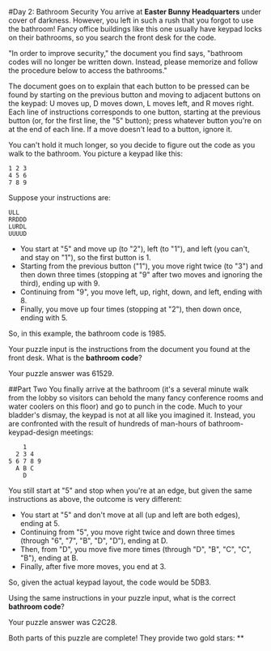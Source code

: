 #Day 2: Bathroom Security
You arrive at **Easter Bunny Headquarters** under cover of darkness. However, you left in such a rush that you forgot 
to use the bathroom! Fancy office buildings like this one usually have keypad locks on their bathrooms, so you search 
the front desk for the code.

"In order to improve security," the document you find says, "bathroom codes will no longer be written down. Instead, 
please memorize and follow the procedure below to access the bathrooms."

The document goes on to explain that each button to be pressed can be found by starting on the previous button and 
moving to adjacent buttons on the keypad: U moves up, D moves down, L moves left, and R moves right. Each line of 
instructions corresponds to one button, starting at the previous button (or, for the first line, the "5" button); 
press whatever button you're on at the end of each line. If a move doesn't lead to a button, ignore it.

You can't hold it much longer, so you decide to figure out the code as you walk to the bathroom. You picture a 
keypad like this:
```
1 2 3
4 5 6
7 8 9
```
Suppose your instructions are:

```
ULL
RRDDD
LURDL
UUUUD
```
* You start at "5" and move up (to "2"), left (to "1"), and left (you can't, and stay on "1"), so the first button is 1.
* Starting from the previous button ("1"), you move right twice (to "3") and then down three times (stopping at "9" after two moves and ignoring the third), ending up with 9.
* Continuing from "9", you move left, up, right, down, and left, ending with 8.
* Finally, you move up four times (stopping at "2"), then down once, ending with 5.

So, in this example, the bathroom code is 1985.

Your puzzle input is the instructions from the document you found at the front desk. What is the **bathroom code**?

Your puzzle answer was 61529.

##Part Two
You finally arrive at the bathroom (it's a several minute walk from the lobby so visitors can behold the many fancy 
conference rooms and water coolers on this floor) and go to punch in the code. Much to your bladder's dismay, the 
keypad is not at all like you imagined it. Instead, you are confronted with the result of hundreds of man-hours of 
bathroom-keypad-design meetings:
```
    1
  2 3 4
5 6 7 8 9
  A B C
    D
```
You still start at "5" and stop when you're at an edge, but given the same instructions as above, the outcome is 
very different:

* You start at "5" and don't move at all (up and left are both edges), ending at 5.
* Continuing from "5", you move right twice and down three times (through "6", "7", "B", "D", "D"), ending at D.
* Then, from "D", you move five more times (through "D", "B", "C", "C", "B"), ending at B.
* Finally, after five more moves, you end at 3.

So, given the actual keypad layout, the code would be 5DB3.

Using the same instructions in your puzzle input, what is the correct **bathroom code**?

Your puzzle answer was C2C28.

Both parts of this puzzle are complete! They provide two gold stars: **